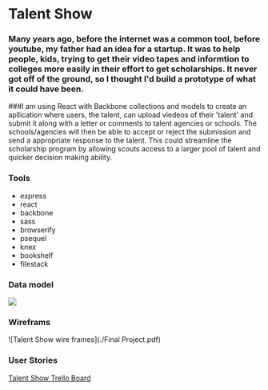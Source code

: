 # Talent Show

### Many years ago, before the internet was a common tool, before youtube, my father had an idea for a startup.  It was to help people, kids, trying to get their video tapes and informtion to colleges more easily in their effort to get scholarships.  It never got off of the ground, so I thought I'd build a prototype of what it could have been.  
###I am using React with Backbone collections and models to create an apllication where users, the talent, can upload viedeos of their 'talent' and submit it along with a letter or comments to talent agencies or schools.  The schools/agencies will then be able to accept or reject the submission and send a appropriate response to the talent.  This could streamline the scholarship program by allowing scouts access to a larger pool of talent and quicker decision making ability.



### Tools

* express
* react
* backbone
* sass
* browserify
* psequel
* knex
* bookshelf
* filestack

### Data model
![](./talent_show)


### Wireframs
![Talent Show wire frames](./Final Project.pdf)

### User Stories
[Talent Show Trello Board](https://trello.com/b/GEqrbgjG/talent-show)


